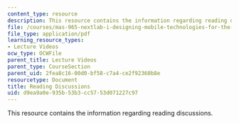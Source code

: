 ```yaml
---
content_type: resource
description: This resource contains the information regarding reading discussions.
file: /courses/mas-965-nextlab-i-designing-mobile-technologies-for-the-next-billion-users-fall-2008/d9ea9a0e935b53b3cc5753d071227c97_MITMAS_965F08_Lec04_mg.pdf
file_type: application/pdf
learning_resource_types:
- Lecture Videos
ocw_type: OCWFile
parent_title: Lecture Videos
parent_type: CourseSection
parent_uid: 2fea8c16-00d0-bf58-c7a4-ce2f92360b8e
resourcetype: Document
title: Reading Discussions
uid: d9ea9a0e-935b-53b3-cc57-53d071227c97
---
```

This resource contains the information regarding reading discussions.

